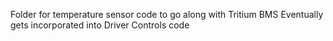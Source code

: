 Folder for temperature sensor code to go along with Tritium BMS
Eventually gets incorporated into Driver Controls code
